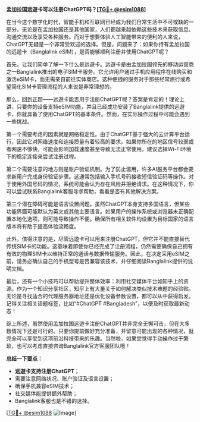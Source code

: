 **孟加拉国远遊卡可以注册ChatGPT吗？[[TG💪+ @esim1088](https://t.me/s/esim1088)]**

在当今这个数字化时代，智能手机和互联网已经成为我们日常生活中不可或缺的一部分。无论是在孟加拉国还是其他国家，人们都越来越依赖这些技术来获取信息、沟通交流以及享受各种服务。而对于想要体验人工智能带来的便利的人来说，ChatGPT无疑是一个非常受欢迎的选择。但是，问题来了：如果你持有孟加拉国的远遊卡（Banglalink eSIM），是否能够顺利注册并使用ChatGPT呢？

首先，让我们简单了解一下什么是远遊卡。远遊卡是由孟加拉国领先的移动运营商之一Banglalink推出的电子SIM卡服务。它允许用户通过手机应用程序在线购买和激活eSIM卡，而无需亲自前往实体商店。这种便捷的服务对于那些经常旅行或希望简化SIM卡管理流程的人来说是非常理想的。

那么，回到正题——远遊卡能否用于注册ChatGPT呢？答案是肯定的！理论上讲，只要你的设备支持eSIM功能，并且已经成功安装了Banglalink提供的远遊卡，你就具备了使用ChatGPT的基本条件。然而，在实际操作过程中可能会遇到一些挑战。

第一个需要考虑的因素就是网络稳定性。由于ChatGPT基于强大的云计算平台运行，因此它对网络速度和连接质量有着较高的要求。如果你所在的地区信号较弱或者网速不够快，可能会影响加载速度甚至导致无法正常使用。建议选择Wi-Fi环境下的稳定连接来尝试注册过程。

第二个需要注意的地方则是账户验证机制。为了防止滥用，许多AI服务平台都会要求新用户完成身份验证步骤。这通常包括输入手机号码接收短信验证码等操作。对于使用外国号码的情况，系统可能会认为存在风险并拒绝请求。在这种情况下，你可以尝试联系Banglalink客服寻求帮助，看看是否有其他解决方案。

第三个潜在障碍可能是语言设置问题。虽然ChatGPT本身支持多国语言，但某些功能界面可能默认为英文或其他主要语言。如果用户的操作系统或浏览器未正确配置本地化选项，则可能导致操作不便。确保所有相关软件均设置为目标国家的语言版本将有助于提高体验流畅度。

此外，值得注意的是，尽管远遊卡可以用来注册ChatGPT，但它并不能直接替代传统SIM卡的功能。这意味着即使你已经完成了注册流程，仍然需要确保自己拥有有效的物理SIM卡以维持正常的通话与数据传输服务。因此，在决定采用eSIM之前，请务必确认自己的手机型号是否兼容该技术，并仔细阅读Banglalink提供的说明文档。

最后，还有一个小技巧可以帮助提升整体效率：利用社交媒体平台如知乎上的资源。作为一个知识分享社区，知乎上有大量关于如何解决类似技术难题的经验贴。无论是寻找适合的代理服务器地址还是优化设备参数设置，都可以从中获得启发。记得关注相关话题标签，比如“#ChatGPT #Bangladesh”，以便及时获取最新动态！

综上所述，虽然使用孟加拉国远遊卡注册ChatGPT并非完全无懈可击，但在大多数情况下还是可行的。只要你提前做好充分准备，并留意可能出现的各种情况，就完全可以享受到这项前沿科技带来的乐趣。当然啦，如果您觉得手动操作过于繁琐，也可以考虑直接咨询Banglalink官方客服团队哦！

**总结一下要点：**
- **远遊卡支持注册ChatGPT**；
- 需要注意网络状况、账户验证及语言设置；
- 确保手机兼容eSIM技术；
- 社交媒体能提供额外帮助；
- Banglalink客服也是不错的选择。

[[TG💪+ @esim1088](https://t.me/s/esim1088) ![Image](https://i.postimg.cc/4NQfJmqS/Snipaste-2025-05-13-00-14-12.png)]